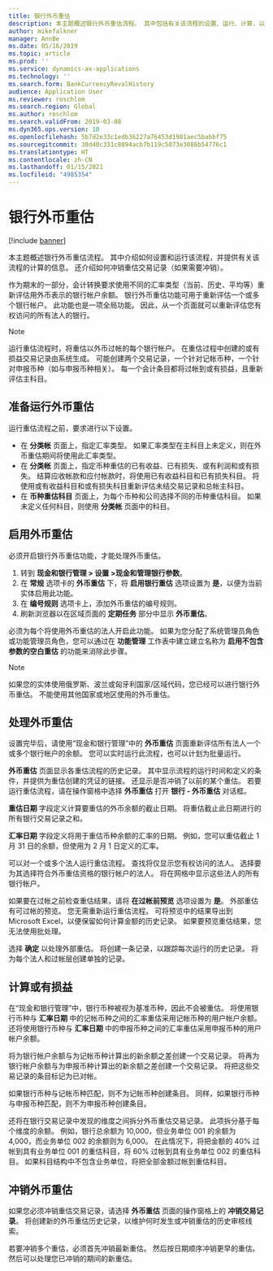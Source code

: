 ```yaml
---
title: 银行外币重估
description: 本主题概述银行外币重估流程。 其中包括有关该流程的设置、运行、计算，以及重估交易记录的冲销的信息。
author: mikefalkner
manager: AnnBe
ms.date: 05/16/2019
ms.topic: article
ms.prod: ''
ms.service: dynamics-ax-applications
ms.technology: ''
ms.search.form: BankCurrencyRevalHistory
audience: Application User
ms.reviewer: roschlom
ms.search.region: Global
ms.author: roschlom
ms.search.validFrom: 2019-03-08
ms.dyn365.ops.version: 10
ms.openlocfilehash: 5b7d2e33c1edb36227a76453d1981aec5babbf75
ms.sourcegitcommit: 38d40c331c8894acb7b119c5073e3088b54776c1
ms.translationtype: HT
ms.contentlocale: zh-CN
ms.lasthandoff: 01/15/2021
ms.locfileid: "4985354"
---
```

# <a name="bank-foreign-currency-revaluation"></a>银行外币重估

[!include [banner](../includes/banner.md)]


本主题概述银行外币重估流程。 其中介绍如何设置和运行该流程，并提供有关该流程的计算的信息。 还介绍如何冲销重估交易记录（如果需要冲销）。

作为期末的一部分，会计转换要求使用不同的汇率类型（当前、历史、平均等）重新评估用外币表示的银行帐户余额。 银行外币重估功能可用于重新评估一个或多个银行帐户。 此功能也是一项全局功能。 因此，从一个页面就可以重新评估您有权访问的所有法人的银行。

> [!NOTE]
> 运行重估流程时，将重估以外币过帐的每个银行帐户。 在重估过程中创建的或有损益交易记录由系统生成。 可能创建两个交易记录，一个针对记帐币种，一个针对申报币种（如与申报币种相关）。 每一个会计条目都将过帐到或有损益，且重新评估主科目。

## <a name="prepare-to-run-foreign-currency-revaluation"></a>准备运行外币重估

运行重估流程之前，要求进行以下设置。

- 在 **分类帐** 页面上，指定汇率类型。 如果汇率类型在主科目上未定义，则在外币重估期间将使用此汇率类型。
- 在 **分类帐** 页面上，指定币种重估的已有收益、已有损失、或有利润和或有损失。 结算应收帐款和应付帐款时，将使用已有收益科目和已有损失科目。 将使用或有收益科目和或有损失科目重新评估未结交易记录和总帐主科目。
- 在 **币种重估科目** 页面上，为每个币种和公司选择不同的币种重估科目。 如果未定义任何科目，则使用 **分类帐** 页面中的科目。

## <a name="enable-foreign-currency-revaluation"></a>启用外币重估

必须开启银行外币重估功能，才能处理外币重估。

1. 转到 **现金和银行管理 \> 设置 \>现金和管理银行参数**。
2. 在 **常规** 选项卡的 **外币重估** 下，将 **启用银行重估** 选项设置为 **是**，以便为当前实体启用此功能。 
3. 在 **编号规则** 选项卡上，添加外币重估的编号规则。
4. 刷新浏览器以在区域页面的 **定期任务** 部分中显示 **外币重估**。

必须为每个将使用外币重估的法人开启此功能。 如果为您分配了系统管理员角色或功能管理员角色，您可以通过在 **功能管理** 工作表中建立建立名称为 **启用不包含参数的空白重估** 的功能来消除此步骤。

> [!NOTE]
> 如果您的实体使用俄罗斯、波兰或匈牙利国家/区域代码，您已经可以进行银行外币重估。 不能使用其他国家或地区使用的外币重估。

## <a name="process-foreign-currency-revaluation"></a>处理外币重估

设置完毕后，请使用“现金和银行管理”中的 **外币重估** 页面重新评估所有法人一个或多个银行帐户的余额。 您可以实时运行此流程，也可以计划为批量运行。

**外币重估** 页面显示各重估流程的历史记录。 其中显示流程的运行时间和定义的条件，并提供为重估创建的凭证的链接。 还显示是否冲销了以前的某个重估。 若要运行重估流程，请在操作窗格中选择 **外币重估** 打开 **银行 - 外币重估** 对话框。

**重估日期** 字段定义计算要重估的外币余额的截止日期。 将重估截止此日期进行的所有银行交易记录之和。

**汇率日期** 字段定义将用于重估币种余额的汇率的日期。 例如，您可以重估截止 1 月 31 日的余额，但使用为 2 月 1 日定义的汇率。

可以对一个或多个法人运行重估流程。 查找将仅显示您有权访问的法人。 选择要为其选择符合外币重估资格的银行帐户的法人。 将在网格中显示这些法人的所有银行帐户。

如果要在过帐之前检查重估结果，请将 **在过帐前预览** 选项设置为 **是**。 外部重估有可过帐的预览。 您无需重新运行重估流程。 可将预览中的结果导出到 Microsoft Excel，以便保留如何计算金额的历史记录。 如果要预览重估结果，您无法使用批处理。

选择 **确定** 以处理外部重估。 将创建一条记录，以跟踪每次运行的历史记录。 将为每个法人和过帐层创建单独的记录。

## <a name="calculate-unrealized-gainloss"></a>计算或有损益

在“现金和银行管理”中，银行币种被视为基准币种，因此不会被重估。 将使用银行币种与 **汇率日期** 中的记帐币种之间的汇率重估采用记帐币种的用户帐户余额。 还将使用银行币种与 **汇率日期** 中的申报币种之间的汇率重估采用申报币种的用户帐户余额。

将为银行帐户余额与为记帐币种计算出的新余额之差创建一个交易记录。 将再为银行帐户余额与为申报币种计算出的新余额之差创建一个交易记录。 将把这些交易记录的条目标记为已对帐。 

如果银行币种与记帐币种匹配，则不为记帐币种创建条目。 同样，如果银行币种与申报币种匹配，则不为申报币种创建条目。

还将在银行交易记录中发现的维度之间拆分外币重估交易记录。 此项拆分基于每个维度的余额。 例如，银行总余额为 10,000，但业务单位 001 的余额为 4,000，而业务单位 002 的余额则为 6,000。 在此情况下，将把金额的 40% 过帐到具有业务单位 001 的重估科目，将 60% 过帐到具有业务单位 002 的重估科目。 如果科目结构中不包含业务单位，将把全部金额过帐到重估科目。

## <a name="reverse-foreign-currency-revaluation"></a>冲销外币重估

如果您必须冲销重估交易记录，请选择 **外币重估** 页面的操作窗格上的 **冲销交易记录**。 将创建新的外币重估历史记录，以维护何时发生或冲销重估的历史审核线索。

若要冲销多个重估，必须首先冲销最新重估。 然后按日期顺序冲销更早的重估。 然后可以处理您已冲销的期间的新重估。
